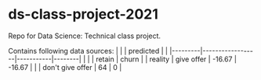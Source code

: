 # ds-class-project-2021

Repo for Data Science: Technical class project. 

Contains following data sources:
|         |                  | predicted |        |
|---------|------------------|-----------|--------|
|         |                  | retain    | churn  |
| reality | give offer       | -16.67    | -16.67 |
|         | don't give offer | 64        | 0      |
